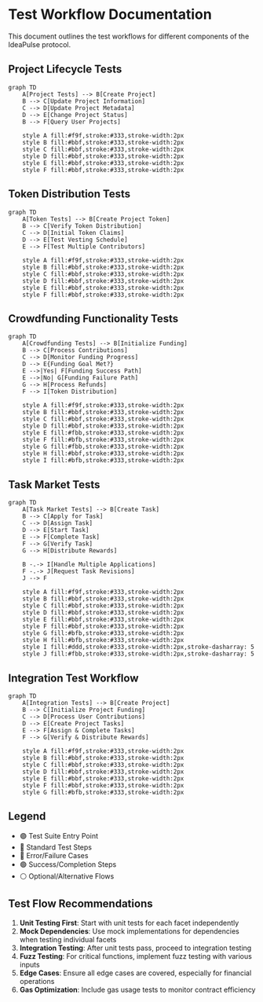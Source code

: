 # Test Workflow Documentation

This document outlines the test workflows for different components of the IdeaPulse protocol.

## Project Lifecycle Tests

```mermaid
graph TD
    A[Project Tests] --> B[Create Project]
    B --> C[Update Project Information]
    C --> D[Update Project Metadata]
    D --> E[Change Project Status]
    B --> F[Query User Projects]

    style A fill:#f9f,stroke:#333,stroke-width:2px
    style B fill:#bbf,stroke:#333,stroke-width:2px
    style C fill:#bbf,stroke:#333,stroke-width:2px
    style D fill:#bbf,stroke:#333,stroke-width:2px
    style E fill:#bbf,stroke:#333,stroke-width:2px
    style F fill:#bbf,stroke:#333,stroke-width:2px
```

## Token Distribution Tests

```mermaid
graph TD
    A[Token Tests] --> B[Create Project Token]
    B --> C[Verify Token Distribution]
    C --> D[Initial Token Claims]
    D --> E[Test Vesting Schedule]
    E --> F[Test Multiple Contributors]

    style A fill:#f9f,stroke:#333,stroke-width:2px
    style B fill:#bbf,stroke:#333,stroke-width:2px
    style C fill:#bbf,stroke:#333,stroke-width:2px
    style D fill:#bbf,stroke:#333,stroke-width:2px
    style E fill:#bbf,stroke:#333,stroke-width:2px
    style F fill:#bbf,stroke:#333,stroke-width:2px
```

## Crowdfunding Functionality Tests

```mermaid
graph TD
    A[Crowdfunding Tests] --> B[Initialize Funding]
    B --> C[Process Contributions]
    C --> D[Monitor Funding Progress]
    D --> E{Funding Goal Met?}
    E -->|Yes| F[Funding Success Path]
    E -->|No| G[Funding Failure Path]
    G --> H[Process Refunds]
    F --> I[Token Distribution]

    style A fill:#f9f,stroke:#333,stroke-width:2px
    style B fill:#bbf,stroke:#333,stroke-width:2px
    style C fill:#bbf,stroke:#333,stroke-width:2px
    style D fill:#bbf,stroke:#333,stroke-width:2px
    style E fill:#fbb,stroke:#333,stroke-width:2px
    style F fill:#bfb,stroke:#333,stroke-width:2px
    style G fill:#fbb,stroke:#333,stroke-width:2px
    style H fill:#bbf,stroke:#333,stroke-width:2px
    style I fill:#bfb,stroke:#333,stroke-width:2px
```

## Task Market Tests

```mermaid
graph TD
    A[Task Market Tests] --> B[Create Task]
    B --> C[Apply for Task]
    C --> D[Assign Task]
    D --> E[Start Task]
    E --> F[Complete Task]
    F --> G[Verify Task]
    G --> H[Distribute Rewards]

    B -.-> I[Handle Multiple Applications]
    F -.-> J[Request Task Revisions]
    J --> F

    style A fill:#f9f,stroke:#333,stroke-width:2px
    style B fill:#bbf,stroke:#333,stroke-width:2px
    style C fill:#bbf,stroke:#333,stroke-width:2px
    style D fill:#bbf,stroke:#333,stroke-width:2px
    style E fill:#bbf,stroke:#333,stroke-width:2px
    style F fill:#bbf,stroke:#333,stroke-width:2px
    style G fill:#bfb,stroke:#333,stroke-width:2px
    style H fill:#bfb,stroke:#333,stroke-width:2px
    style I fill:#ddd,stroke:#333,stroke-width:2px,stroke-dasharray: 5
    style J fill:#fbb,stroke:#333,stroke-width:2px,stroke-dasharray: 5
```

## Integration Test Workflow

```mermaid
graph TD
    A[Integration Tests] --> B[Create Project]
    B --> C[Initialize Project Funding]
    C --> D[Process User Contributions]
    D --> E[Create Project Tasks]
    E --> F[Assign & Complete Tasks]
    F --> G[Verify & Distribute Rewards]

    style A fill:#f9f,stroke:#333,stroke-width:2px
    style B fill:#bbf,stroke:#333,stroke-width:2px
    style C fill:#bbf,stroke:#333,stroke-width:2px
    style D fill:#bbf,stroke:#333,stroke-width:2px
    style E fill:#bbf,stroke:#333,stroke-width:2px
    style F fill:#bbf,stroke:#333,stroke-width:2px
    style G fill:#bfb,stroke:#333,stroke-width:2px
```

## Legend

- 🟣 Test Suite Entry Point
- 🔵 Standard Test Steps
- 🔴 Error/Failure Cases
- 🟢 Success/Completion Steps
- ⚪ Optional/Alternative Flows

## Test Flow Recommendations

1. **Unit Testing First**: Start with unit tests for each facet independently
2. **Mock Dependencies**: Use mock implementations for dependencies when testing individual facets
3. **Integration Testing**: After unit tests pass, proceed to integration testing
4. **Fuzz Testing**: For critical functions, implement fuzz testing with various inputs
5. **Edge Cases**: Ensure all edge cases are covered, especially for financial operations
6. **Gas Optimization**: Include gas usage tests to monitor contract efficiency